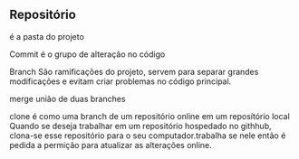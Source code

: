 ## Repositório
é a pasta do projeto

Commit
é o grupo de alteração no código

Branch
São ramificações do projeto, servem para separar grandes modificações e evitam criar problemas no código principal.

merge
união de duas branches

clone
é como uma branch de um repositório online em um reposítório local
 Quando se deseja trabalhar em um repositório hospedado no githhub,
clona-se esse repositório para o seu computador.trabalha se nele
então é pedida a permição para atualizar as alterações online. 
